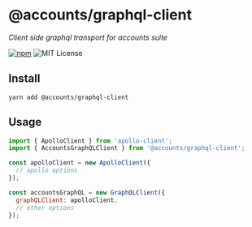 # @accounts/graphql-client

_Client side graphql transport for accounts suite_

[![npm](https://img.shields.io/npm/v/@accounts/graphql-client.svg?maxAge=2592000)](https://www.npmjs.com/package/@accounts/graphql-client) ![MIT License](https://img.shields.io/badge/license-MIT-blue.svg)

## Install

```
yarn add @accounts/graphql-client
```

## Usage

```js
import { ApolloClient } from 'apollo-client';
import { AccountsGraphQLClient } from '@accounts/graphql-client';

const apolloClient = new ApolloClient({
  // apollo options
});

const accountsGraphQL = new GraphQLClient({
  graphQLClient: apolloClient,
  // other options
});
```

